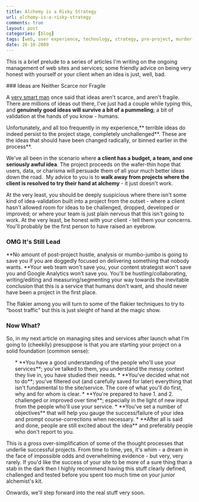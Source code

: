 ```yaml
---
title: Alchemy is a Risky Strategy
url: alchemy-is-a-risky-strategy
comments: true
layout: post
categories: [blog]
tags: [web, user experience, technology, strategy, pre-project, murder-boards, ideation, ideas, common sense, bad ideas, bad, alchemy]
date: 26-10-2009
---
```

<p class="intro">This is a brief prelude to a series of articles I'm writing on the ongoing management of web sites and services; some friendly advice on being very honest with yourself or your client when an idea is just, well, bad. </p>
### Ideas are Neither Scarce nor Fragile

A <a href="http://adaptivepath.com/aboutus/toddw.php">very smart man</a> once said that ideas aren't scarce, and aren't fragile. There are millions of ideas out there, I've just had a couple while typing this, and **genuinely good ideas will survive a bit of a pummeling**; a bit of validation at the hands of you know - humans. 

Unfortunately, and all too frequently in my experience,** terrible ideas do indeed persist to the project stage, completely unchallenged**. These are the ideas that should have been changed radically, or binned earlier in the process**. 

We've all been in the scenario where **a client has a budget, a team, and one seriously awful idea**. The project proceeds on the wafer-thin hope that users, data, or charisma will persuade them of all your much better ideas down the road.&nbsp; My advice to you is to **walk away from projects where the client is resolved to try their hand at alchemy** - it just doesn't work. 

At the very least, you should be deeply suspicious where there isn't some kind of idea-validation built into a project from the outset - where a client hasn't allowed room for ideas to be challenged, dropped, developed or improved; or where your team is just plain nervous that this isn't going to work. At the very least, be honest with your client - tell them your concerns. You'll probably be the first person to have raised an eyebrow.

### OMG It's Still Lead

**No amount of post-project hustle, analysis or mumbo-jumbo is going to save you if you are doggedly focused on delivering something that nobody wants. **Your web team won't save you, your content strategist won't save you and Google Analytics won't save you. You'll be hustling/collaborating, writing/editing and measuring/segmenting your way towards the inevitable conclusion that this is a service that humans don't want, and should never have been a project in the first place. 

The flakier among you will turn to some of the flakier techniques to try to &#8220;boost traffic&#8221; but this is just sleight of hand at the magic show. 

### Now What?

So, in my next article on managing sites and services after launch what I'm going to (cheekily) presuppose is that you are starting your project on a solid foundation (common sense):

<ol>
* **You have a good understanding of the people who'll use your services**; you've talked to them, you understand the messy context they live in, you have studied their needs.
* **You've decided what not to do**; you've filtered out (and carefully saved for later) everything that isn't fundamental to the site/service. The core of what you'll do first, why and for whom is clear.
* **You're prepared to have 1. and 2. challenged or improved over time**; especially in the light of new input from the people who'll use your service.
* **You've set a number of objectives** that will help you gauge the success/failure of your idea and prompt course-corrections when necessary.
* **After all is said and done, people are still excited about the idea** and preferably people who don't report to you.
</ol>

This is a <em>gross</em> over-simplification of some of the thought processes that underlie successful projects. From time to time, yes, it's whim - a dream in the face of impossible odds and overwhelming evidence - but very, very rarely. If you'd like the success of your site to be more of a sure thing than a stab in the dark then I highly recommend having this stuff clearly defined, challenged and tested before you spent too much time on your junior alchemist's kit.

Onwards, we'll step forward into the real stuff very soon.

